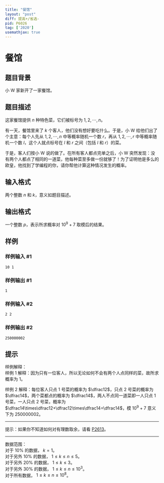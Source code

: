 ```yaml
---
title: "餐馆"
layout: "post"
diff: 提高+/省选-
pid: P6026
tag: ['2020']
usemathjax: true
---
```


# 餐馆
## 题目背景

小 W 家新开了一家餐馆。
## 题目描述

这家餐馆提供 $n$ 种特色菜，它们被标号为 $1,2,\cdots,n$。

有一天，餐馆里来了 $k$ 个客人，他们没有想好要吃什么。于是，小 W 给他们出了个主意：每个人先从 $1,2,\cdots,n$ 中等概率随机一个数 $r$，再从
 $1,2,\cdots,r$ 中等概率随机一个数 $l$，这个人就点标号在 $l$ 和 $r$ 之间（包括 $l$ 和 $r$）的菜。

于是，客人们按小 W 说的做了。在所有客人都点完单之后，小 W 突然发现：没有两个人都点了相同的一道菜，他每种菜至多做一份就够了！为了证明他是多么的欧皇，他找到了学编程的你，请你帮他计算这种情况发生的概率。
## 输入格式

两个整数 $n$ 和 $k$，意义如题目描述。
## 输出格式

一个整数 $p$，表示所求概率对 $10^9+7$ 取模后的结果。
## 样例

### 样例输入 #1
```
10 1

```
### 样例输出 #1
```
1
```
### 样例输入 #2
```
2 2

```
### 样例输出 #2
```
250000002
```
## 提示

样例解释：  
样例 $1$ 解释：因为只有一位客人，所以无论如何不会有两个人点同样的菜，故所求概率为 $1$。

样例 $2$ 解释：每位客人只点 $1$ 号菜的概率为 $\dfrac12$，只点 $2$ 号菜的概率为 $\dfrac14$，两个菜都点的概率为 $\dfrac14$，两人不点同一道菜即一人只点 $1$ 号菜，一人只点 $2$ 号菜，概率为
 $\dfrac14\times\dfrac12+\dfrac12\times\dfrac14=\dfrac14$，模 $10^9+7$ 意义下为
 $250000002$。
*********

提示：如果你不知道如何对有理数取余，请看 [P2613](https://www.luogu.com.cn/problem/P2613)。

********
数据范围：  
对于 $10\%$ 的数据， $k=1$。  
对于另外 $10\%$ 的数据， $1\le k\le n\le5$。  
对于另外 $20\%$ 的数据， $1\le k\le3$。  
对于另外 $30\%$ 的数据， $1\le k\le n\le10^3$。  
对于所有数据， $1\le k\le n\le 10^8$。
